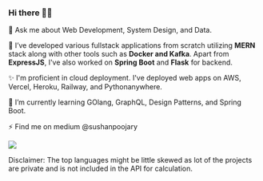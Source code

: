 ### Hi there 👋🏼
💬 Ask me about Web Development, System Design, and Data.

🔭 I’ve developed various fullstack applications from scratch utilizing **MERN** stack along with other tools such as **Docker and Kafka**. Apart from **ExpressJS**, I've also worked on **Spring Boot** and **Flask** for backend.

✨ I'm proficient in cloud deployment. I've deployed web apps on AWS, Vercel, Heroku, Railway, and Pythonanywhere. 

🌱 I’m currently learning GOlang, GraphQL, Design Patterns, and Spring Boot.

⚡ Find me on medium @sushanpoojary


<!---<a href="https://github.com/SushanPoojary/github-readme-stats">
  <img align="center" src="https://github-readme-stats.vercel.app/api?username=SushanPoojary&count_private=true&layout=compact&show_icons=true&theme=aura&hide=contribs,issues" />
</a> -->
<a href="https://github.com/SushanPoojary/github-readme-stats">
  <img align="center" src="https://github-readme-stats.vercel.app/api/top-langs/?username=SushanPoojary&langs_count=6&count_private=true&show_icons=true&layout=compact&bg_color=7,00FFF0,62FDFF,62FFBF,B862FF,FF62F5" />
</a>

Disclaimer: The top languages might be little skewed as lot of the projects are private and is not included in the API for calculation.

<!-- [![Sushan's GitHub stats](https://github-readme-stats.vercel.app/api?username=SushanPoojary&count_private=true&layout=compact&show_icons=true&theme=aura&hide=contribs,issues)](https://github.com/SushanPoojary/github-readme-stats)

[![Sushan's GitHub stats](https://github-readme-stats.vercel.app/api/top-langs/?username=SushanPoojary&count_private=true&show_icons=true&layout=compact&bg_color=7,00FFF0,62FDFF,62FFBF,B862FF,FF62F5)](https://github.com/SushanPoojary/github-readme-stats) -->





<!--
**SushanPoojary/SushanPoojary** is a ✨ _special_ ✨ repository because its `README.md` (this file) appears on your GitHub profile.

Here are some ideas to get you started:

- 🔭 I’m currently working on ...
- 🌱 I’m currently learning ...
- 👯 I’m looking to collaborate on ...
- 🤔 I’m looking for help with ...
- 💬 Ask me about ...
- 📫 How to reach me: ...
- 😄 Pronouns: ...
- ⚡ Fun fact: ...
-->
